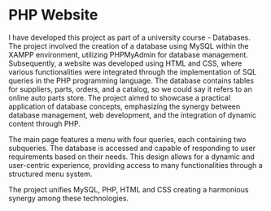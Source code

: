 # PHP Website 

I have developed this project as part of a university course - Databases. The project involved the creation of a database using MySQL within the XAMPP environment, utilizing PHPMyAdmin for database management. Subsequently, a website was developed using HTML and CSS, where various functionalities were integrated through the implementation of SQL queries in the PHP programming language. The database contains tables for suppliers, parts, orders, and a catalog, so we could say it refers to an online auto parts store. The project aimed to showcase a practical application of database concepts, emphasizing the synergy between database management, web development, and the integration of dynamic content through PHP. 

The main page features a menu with four queries, each containing two subqueries. The database is accessed and capable of responding to user requirements based on their needs. This design allows for a dynamic and user-centric experience, providing access to many functionalities through a structured menu system.

The project unifies MySQL, PHP, HTML and CSS creating a harmonious synergy among these technologies.


